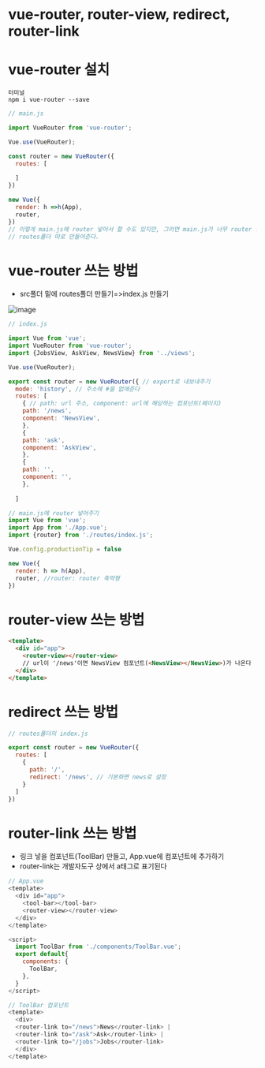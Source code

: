 # vue-router, router-view, redirect, router-link
# vue-router 설치
```
터미널
npm i vue-router --save
```

```javascript
// main.js

import VueRouter from 'vue-router';

Vue.use(VueRouter);

const router = new VueRouter({
  routes: [
  
  ]
})

new Vue({
  render: h =>h(App),
  router,
})
// 이렇게 main.js에 router 넣어서 할 수도 있지만, 그러면 main.js가 너무 router 편향적인 파일이 되니까 
// routes폴더 따로 만들어준다.
```

# vue-router 쓰는 방법

- src폴더 밑에 routes폴더 만들기=>index.js 만들기

![image](https://user-images.githubusercontent.com/61729276/134804335-5ad8d30f-e411-4f2f-b7cd-c25a93dc6499.png)

```javascript
// index.js

import Vue from 'vue';
import VueRouter from 'vue-router';
import {JobsView, AskView, NewsView} from '../views';

Vue.use(VueRouter);

export const router = new VueRouter({ // export로 내보내주기
  mode: 'history', // 주소에 #을 없애준다
  routes: [
    { // path: url 주소, component: url에 해당하는 컴포넌트(페이지)
    path: '/news',
    component: 'NewsView',
    },
    { 
    path: 'ask',
    component: 'AskView',
    },
    { 
    path: '',
    component: '',
    },
    
  ]
```
```javascript
// main.js에 router 넣어주기
import Vue from 'vue';
import App from './App.vue';
import {router} from './routes/index.js';

Vue.config.productionTip = false

new Vue({
  render: h => h(App),
  router, //router: router 축약형
})

```

# router-view 쓰는 방법

```html
<template>
  <div id="app">
    <router-view></router-view>
    // url이 '/news'이면 NewsView 컴포넌트(<NewsView></NewsView>)가 나온다
  </div>
</template>
```

# redirect 쓰는 방법

```javascript
// routes폴더의 index.js

export const router = new VueRouter({
  routes: [
    {
      path: '/',
      redirect: '/news', // 기본화면 news로 설정
    }
  ]
})
```

# router-link 쓰는 방법
- 링크 넣을 컴포넌트(ToolBar) 만들고, App.vue에 컴포넌트에 추가하기
- router-link는 개발자도구 상에서 a태그로 표기된다
```javascript
// App.vue
<template>
  <div id="app">
    <tool-bar></tool-bar>
    <router-view></router-view>
  </div>
</template>

<script>
  import ToolBar from './components/ToolBar.vue';
  export default{
    components: {
      ToolBar,
    },
  }
</script>
```
```javascript
// ToolBar 컴포넌트
<template>
  <div>
  <router-link to="/news">News</router-link> |
  <router-link to="/ask">Ask</router-link> |
  <router-link to="/jobs">Jobs</router-link>
  </div>
</template>
```
